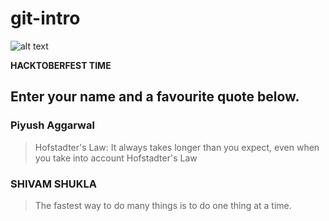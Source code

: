 # git-intro

![alt text](https://hacktoberfest.digitalocean.com/assets/hacktoberfest-2018-social-card-c8d2e1489f647f2e0a26e6f598adeb760872818905b34cd437afc7ac2857ceab.png "Logo Title Text 1")


**HACKTOBERFEST TIME**

## Enter your name and a favourite quote below.


### Piyush Aggarwal
> Hofstadter's Law: It always takes longer than you expect, even when you take into account Hofstadter's Law
 
### SHIVAM SHUKLA
> The fastest way to do many things is to do one thing at a time.
